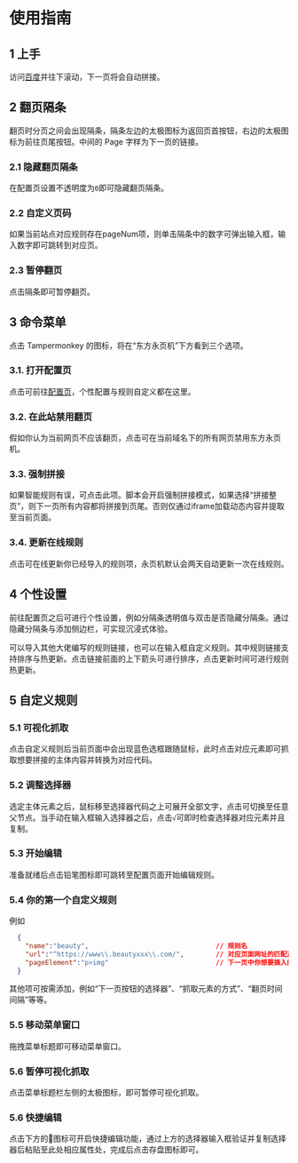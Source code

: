 # 使用指南
## 1 上手
访问[百度](https://www.baidu.com/s?wd=%E4%B8%9C%E6%96%B9%E6%B0%B8%E9%A1%B5%E6%9C%BA&ie=utf-8&nojc=1)并往下滚动，下一页将会自动拼接。

## 2 翻页隔条
翻页时分页之间会出现隔条，隔条左边的太极图标为返回页首按钮，右边的太极图标为前往页尾按钮。中间的 Page 字样为下一页的链接。
### 2.1 隐藏翻页隔条
在配置页设置不透明度为`0`即可隐藏翻页隔条。
### 2.2 自定义页码
如果当前站点对应规则存在pageNum项，则单击隔条中的数字可弹出输入框，输入数字即可跳转到对应页。
### 2.3 暂停翻页
点击隔条即可暂停翻页。

## 3 命令菜单
点击 Tampermonkey 的图标，将在“东方永页机”下方看到三个选项。
### 3.1. 打开配置页
点击可前往[配置页](https://github.com/hoothin/UserScripts/tree/master/Pagetual)，个性配置与规则自定义都在这里。
### 3.2. 在此站禁用翻页
假如你认为当前网页不应该翻页，点击可在当前域名下的所有网页禁用东方永页机。
### 3.3. 强制拼接
如果智能规则有误，可点击此项。脚本会开启强制拼接模式，如果选择“拼接整页”，则下一页所有内容都将拼接到页尾。否则仅通过iframe加载动态内容并提取至当前页面。
### 3.4. 更新在线规则
点击可在线更新你已经导入的规则项，永页机默认会两天自动更新一次在线规则。

## 4 个性设置
前往配置页之后可进行个性设置，例如分隔条透明值与双击是否隐藏分隔条。通过隐藏分隔条与添加侧边栏，可实现沉浸式体验。

可以导入其他大佬编写的规则链接，也可以在输入框自定义规则。其中规则链接支持排序与热更新。点击链接前面的上下箭头可进行排序，点击更新时间可进行规则热更新。

## 5 自定义规则
### 5.1 可视化抓取
点击自定义规则后当前页面中会出现蓝色选框跟随鼠标，此时点击对应元素即可抓取想要拼接的主体内容并转换为对应代码。
### 5.2 调整选择器
选定主体元素之后，鼠标移至选择器代码之上可展开全部文字，点击可切换至任意父节点。当手动在输入框输入选择器之后，点击`√`可即时检查选择器对应元素并且复制。
### 5.3 开始编辑
准备就绪后点击铅笔图标即可跳转至配置页面开始编辑规则。
### 5.4 你的第一个自定义规则
例如
```JSON
  {
    "name":"beauty",                                // 规则名
    "url":"^https://www\\.beautyxxx\\.com/",        // 对应页面网址的匹配正则
    "pageElement":"p>img"                           // 下一页中你想要插入的元素
  }
```
其他项可按需添加，例如“下一页按钮的选择器”、“抓取元素的方式”、“翻页时间间隔”等等。
### 5.5 移动菜单窗口
拖拽菜单标题即可移动菜单窗口。
### 5.6 暂停可视化抓取
点击菜单标题栏左侧的太极图标，即可暂停可视化抓取。
### 5.6 快捷编辑
点击下方的🔽图标可开启快捷编辑功能，通过上方的选择器输入框验证并复制选择器后粘贴至此处相应属性处，完成后点击存盘图标即可。
